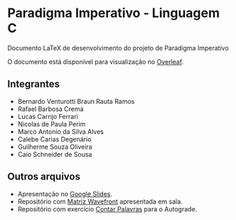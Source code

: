 # Paradigma Imperativo - Linguagem C

Documento LaTeX de desenvolvimento do projeto de Paradigma Imperativo

O documento está disponível para visualização no [Overleaf](https://www.overleaf.com/read/knwbkxybybqx#a6b6a6).

## Integrantes

- Bernardo Venturotti Braun Rauta Ramos
- Rafael Barbosa Crema
- Lucas Carrijo Ferrari
- Nicolas de Paula Perim
- Marco Antonio da Silva Alves
- Calebe Carias Degenário
- Guilherme Souza Oliveira
- Caio Schneider de Sousa

## Outros arquivos

- Apresentação no [Google Slides](https://docs.google.com/presentation/d/1_64v6pdpr2_e-yBWh35_gFtmyyKQKtseYVF-V8jNo2o/edit?usp=sharing).
- Repositório com [Matriz Wavefront](https://github.com/bernardovento/Matriz-Wavefront) apresentada em sala.
- Repositório com exercício [Contar Palavras](https://github.com/luwucaz/contarPalavras) para o Autograde.
